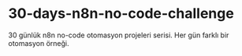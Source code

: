 # 30-days-n8n-no-code-challenge
30 günlük n8n no-code otomasyon projeleri serisi. Her gün farklı bir otomasyon örneği.

